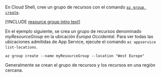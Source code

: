 En Cloud Shell, cree un grupo de recursos con el comando [`az group create`](/cli/azure/group?view=azure-cli-latest#az_group_create).

[!INCLUDE [resource group intro text](resource-group.md)]

En el ejemplo siguiente, se crea un grupo de recursos denominado *myResourceGroup* en la ubicación *Europa Occidental*. Para ver todas las ubicaciones admitidas de App Service, ejecute el comando `az appservice list-locations`.

```azurecli-interactive
az group create --name myResourceGroup --location "West Europe"
```

Generalmente se crean el grupo de recursos y los recursos en una región cercana. 
